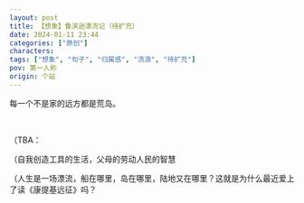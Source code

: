 ```yaml
---
layout: post
title: 【想象】鲁滨逊漂流记（待扩充）
date: 2024-01-11 23:44
categories: ["原创"]
characters: 
tags: ["想象", "句子", "归属感", "流浪", "待扩充"]
pov: 第一人称
origin: 个站
---
```


每一个不是家的远方都是荒岛。

<br>

（TBA：

（自我创造工具的生活，父母的劳动人民的智慧

（人生是一场漂流，船在哪里，岛在哪里，陆地又在哪里？这就是为什么最近爱上了读《康提基远征》吗？
